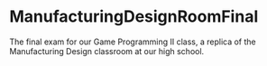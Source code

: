# ManufacturingDesignRoomFinal
The final exam for our Game Programming II class, a replica of the Manufacturing Design classroom at our high school.
